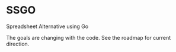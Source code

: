 # SSGO

Spreadsheet Alternative using Go

The goals are changing with the code. See the roadmap for current direction.

